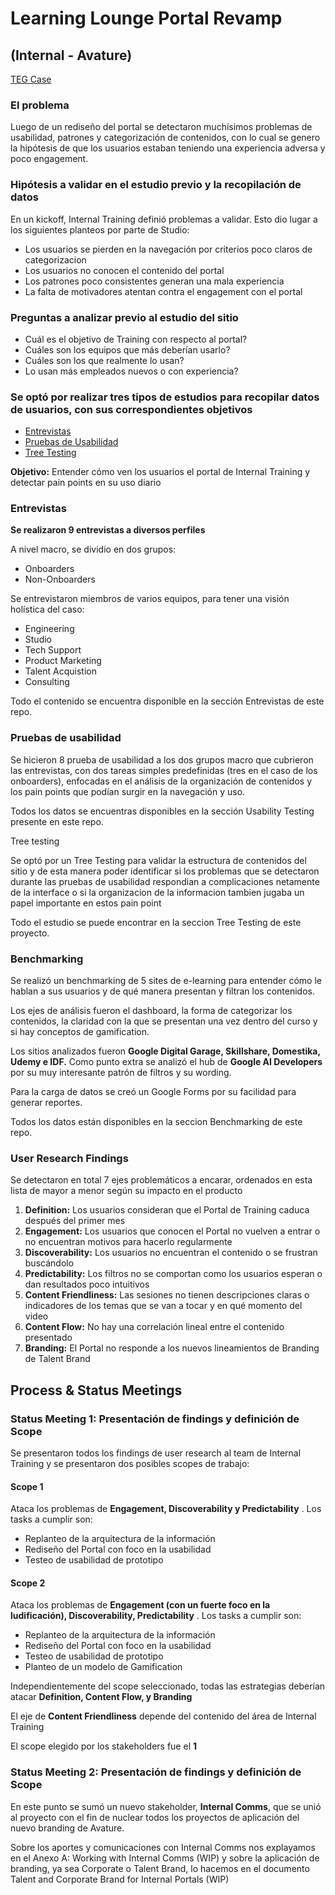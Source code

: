 # Learning Lounge Portal Revamp 
## (Internal - Avature)

[TEG Case](https://teg.avature.net/#Case/482253)

### El problema

Luego de un rediseño del portal se detectaron muchísimos problemas de usabilidad, patrones y categorización de contenidos, con lo cual se genero la hipótesis de que los usuarios estaban teniendo una experiencia adversa y poco engagement.

### Hipótesis a validar en el estudio previo y la recopilación de datos

En un kickoff, Internal Training definió problemas a validar. Esto dio lugar a los siguientes planteos por parte de Studio:

- Los usuarios se pierden en la navegación por criterios poco claros de categorizacion
- Los usuarios no conocen el contenido del portal
- Los patrones poco consistentes generan una mala experiencia
- La falta de motivadores atentan contra el engagement con el portal

### Preguntas a analizar previo al estudio del sitio

- Cuál es el objetivo de Training con respecto al portal?
- Cuáles son los equipos que más deberían usarlo?
- Cuáles son los que realmente lo usan?
- Lo usan más empleados nuevos o con experiencia?

### Se optó por realizar tres tipos de estudios para recopilar datos de usuarios, con sus correspondientes objetivos

- [Entrevistas](https://github.com/jmmorena/Studio-Process-Framework/tree/Internal-Training-Portal-Revamp/User%20Testing/Interviews)
- [Pruebas de Usabilidad](https://github.com/jmmorena/Studio-Process-Framework/tree/Internal-Training-Portal-Revamp/User%20Testing/Usability%20Testing)
- [Tree Testing](https://github.com/jmmorena/Studio-Process-Framework/tree/Internal-Training-Portal-Revamp/User%20Testing/Tree%20Testing)

__Objetivo:__ Entender cómo ven los usuarios el portal de Internal Training y detectar pain points en su uso diario




### Entrevistas

__Se realizaron 9 entrevistas a diversos perfiles__

A nivel macro, se dividio en dos grupos:
- Onboarders
- Non-Onboarders

Se entrevistaron miembros de varios equipos, para tener una visión holística del caso:
- Engineering
- Studio
- Tech Support
- Product Marketing
- Talent Acquistion
- Consulting

Todo el contenido se encuentra disponible en la sección Entrevistas de este repo.

### Pruebas de usabilidad

Se hicieron 8 prueba de usabilidad a los dos grupos macro que cubrieron las entrevistas, con dos tareas simples predefinidas (tres en el caso de los onboarders), enfocadas en el análisis de la organización de contenidos y los pain points que podían surgir en la navegación y uso.

Todos los datos se encuentras disponibles en la sección Usability Testing presente en este repo.

Tree testing

Se optó por un Tree Testing para validar la estructura de contenidos del sitio y de esta manera poder identificar si los problemas que se detectaron durante las pruebas de usabilidad respondian a complicaciones netamente de la interface o si la organizacion de la informacion tambien jugaba un papel importante en estos pain point

Todo el estudio se puede encontrar en la seccion Tree Testing de este proyecto. 

### Benchmarking

Se realizó un benchmarking de 5 sites de e-learning para entender cómo le hablan a sus usuarios y de qué manera presentan y filtran los contenidos.

Los ejes de análisis fueron el dashboard, la forma de categorizar los contenidos, la claridad con la que se presentan una vez dentro del curso y si hay conceptos de gamification.

Los sitios analizados fueron __Google Digital Garage, Skillshare, Domestika, Udemy e IDF.__ Como punto extra se analizó el hub de __Google AI Developers__ por su muy interesante patrón de filtros y su wording.

Para la carga de datos se creó un Google Forms por su facilidad para generar reportes.

Todos los datos están disponibles en la seccion Benchmarking de este repo.

### User Research Findings

Se detectaron en total 7 ejes problemáticos a encarar, ordenados en esta lista de mayor a menor según su impacto en el producto

1. __Definition:__ Los usuarios consideran que el Portal de Training caduca después del primer mes
2. __Engagement:__ Los usuarios que conocen el Portal no vuelven a entrar o no encuentran motivos para hacerlo regularmente
3. __Discoverability:__ Los usuarios no encuentran el contenido o se frustran buscándolo
4. __Predictability:__ Los filtros no se comportan como los usuarios esperan o dan resultados poco intuitivos
5. __Content Friendliness:__ Las sesiones no tienen descripciones claras o indicadores de los temas que se van a tocar y en qué momento del video
6. __Content Flow:__ No hay una correlación lineal entre el contenido presentado
7. __Branding:__ El Portal no responde a los nuevos lineamientos de Branding de Talent Brand

## Process & Status Meetings

### Status Meeting 1: Presentación de findings y definición de Scope

Se presentaron todos los findings de user research al team de Internal Training y se presentaron dos posibles scopes de trabajo:

#### __Scope 1__
Ataca los problemas de __Engagement, Discoverability y Predictability__ . 
Los tasks a cumplir son:
- Replanteo de la arquitectura de la información
- Rediseño del Portal con foco en la usabilidad
- Testeo de usabilidad de prototipo
 
#### __Scope 2__
Ataca los problemas de __Engagement (con un fuerte foco en la ludificación), Discoverability, Predictability__ . 
Los tasks a cumplir son:
- Replanteo de la arquitectura de la información
- Rediseño del Portal con foco en la usabilidad
- Testeo de usabilidad de prototipo
- Planteo de un modelo de Gamification

Independientemente del scope seleccionado, todas las estrategias deberían atacar __Definition, Content Flow, y Branding__

El eje de __Content Friendliness__ depende del contenido del área de Internal Training

El scope elegido por los stakeholders fue el __1__

### Status Meeting 2: Presentación de findings y definición de Scope

En este punto se sumó un nuevo stakeholder, __Internal Comms__, que se unió al proyecto con el fin de nuclear todos los proyectos de aplicación del nuevo branding de Avature.

Sobre los aportes y comunicaciones con Internal Comms nos explayamos en el Anexo A: Working with Internal Comms (WIP) y sobre la aplicación de branding, ya sea Corporate o Talent Brand, lo hacemos en el documento Talent and Corporate Brand for Internal Portals (WIP)




